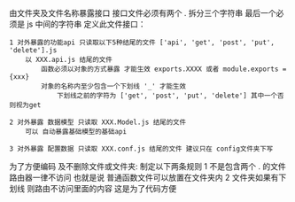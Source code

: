 由文件夹及文件名称暴露接口
    接口文件必须有两个 . 拆分三个字符串 最后一个必须是 js
    中间的字符串 定义此文件接口：

    1 对外暴露的功能api 只读取以下5种结尾的文件 ['api', 'get', 'post', 'put', 'delete'].js
        以 XXX.api.js 结尾的文件
            函数必须以对象的方式暴露 才能生效 exports.XXXX 或者 module.exports = {xxx}
            对象的名称内至少包含一个下划线 '_' 才能生效
                下划线之前的字符为 ['get', 'post', 'put', 'delete'] 其中一个否则视为get

    2 对外暴露 数据模型 只读取 XXX.Model.js 结尾的文件
        可以 自动暴露基础模型的基础api 

    3 对外暴露 配置数据 只读取 XXX.conf.js 结尾的文件 建议只在 config文件夹下写

为了方便编码 及不删除文件或文件夹: 制定以下两条规则
    1 不是包含两个 . 的文件 路由器一律不访问 也就是说 普通函数文件可以放置在文件夹内
    2 文件夹如果有下划线 则路由不访问里面的内容 这是为了代码方便